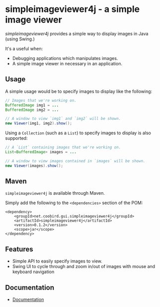 # simpleimageviewer4j - a simple image viewer

*simpleimageviewer4j* provides a simple way to display images in Java (using Swing.)

It's a useful when:

* Debugging applications which manipulates images.
* A simple image viewer in necessary in an application.


## Usage

A simple usage would be to specify images to display like the following:

```java
// Images that we're working on.
BufferedImage img1 = ...
BufferedImage img2 = ...

// A window to view `img1` and `img2` will be shown.
new Viewer(img1, img2).show();
```

Using a `Collection` (such as a `List`) to specify images to display is also supported:

```java
// A `List` containing images that we're working on.
List<BufferedImage> images = ...

// A window to view images contained in `images` will be shown.
new Viewer(images).show();
```


## Maven

`simpleimageviewer4j` is available through Maven.

Simply add the following to the `<dependencies>` section of the POM:

```
<dependency>
	<groupId>net.coobird.gui.simpleimageviewer4j</groupId>
	<artifactId>simpleimageviewer4j</artifactId>
	<version>0.1.2</version>
	<scope>jar</scope>
</dependency>
```

## Features

* Simple API to easily specify images to view.
* Swing UI to cycle through and zoom in/out of images with mouse and keyboard navigation

## Documentation

* [Documentation](https://coobird.github.io/simpleimageviewer4j/javadoc/0.1.2/)
